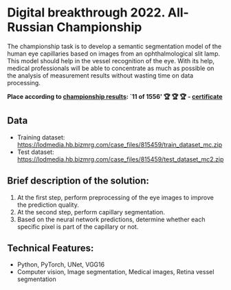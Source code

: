# Digital breakthrough 2022. All-Russian Championship
The championship task is to develop a semantic segmentation model of the human eye capillaries based on images from an ophthalmological slit lamp. This model should help in the vessel recognition of the eye. With its help, medical professionals will be able to concentrate as much as possible on the analysis of measurement results without wasting time on data processing.

**Place according to [championship results](https://hacks-ai.ru/championships/758465 ): `11 of 1556' 🏆 🏆 🏆 - [certificate](https://github.com/EfremtsevVsevolod/retinal-vessel-segmentation/blob/main/certificate.pdf)**

## Data
* Training dataset: https://lodmedia.hb.bizmrg.com/case_files/815459/train_dataset_mc.zip
* Test dataset: https://lodmedia.hb.bizmrg.com/case_files/815459/test_dataset_mc2.zip

## Brief description of the solution:
1. At the first step, perform preprocessing of the eye images to improve the prediction quality.
2. At the second step, perform capillary segmentation.
3. Based on the neural network predictions, determine whether each specific pixel is part of the capillary or not.

## Technical Features:
* Python, PyTorch, UNet, VGG16
* Computer vision, Image segmentation, Medical images, Retina vessel segmentation
